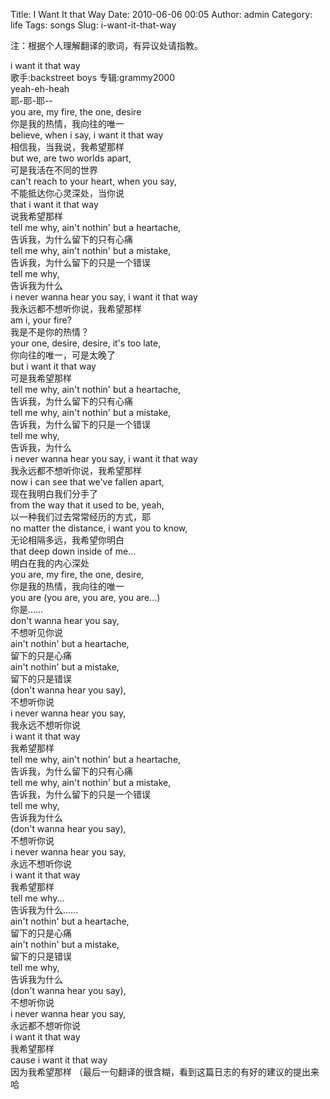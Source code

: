 Title: I Want It that Way
Date: 2010-06-06 00:05
Author: admin
Category: life
Tags: songs
Slug: i-want-it-that-way

注：根据个人理解翻译的歌词，有异议处请指教。

i want it that way  
歌手:backstreet boys 专辑:grammy2000  
yeah-eh-heah  
耶-耶-耶--  
you are, my fire, the one, desire  
你是我的热情，我向往的唯一  
believe, when i say, i want it that way  
相信我，当我说，我希望那样  
but we, are two worlds apart,  
可是我活在不同的世界  
can't reach to your heart, when you say,  
不能抵达你心灵深处，当你说  
that i want it that way  
说我希望那样  
tell me why, ain't nothin' but a heartache,  
告诉我，为什么留下的只有心痛  
tell me why, ain't nothin' but a mistake,  
告诉我，为什么留下的只是一个错误  
tell me why,  
告诉我为什么  
i never wanna hear you say, i want it that way  
我永远都不想听你说，我希望那样  
am i, your fire?  
我是不是你的热情？  
your one, desire, desire, it's too late,  
你向往的唯一，可是太晚了  
but i want it that way  
可是我希望那样  
tell me why, ain't nothin' but a heartache,  
告诉我，为什么留下的只有心痛  
tell me why, ain't nothin' but a mistake,  
告诉我，为什么留下的只是一个错误  
tell me why,  
告诉我，为什么  
i never wanna hear you say, i want it that way  
我永远都不想听你说，我希望那样  
now i can see that we've fallen apart,  
现在我明白我们分手了  
from the way that it used to be, yeah,  
以一种我们过去常常经历的方式，耶  
no matter the distance, i want you to know,  
无论相隔多远，我希望你明白  
that deep down inside of me...  
明白在我的内心深处  
you are, my fire, the one, desire,  
你是我的热情，我向往的唯一  
you are (you are, you are, you are...)  
你是......  
don't wanna hear you say,  
不想听见你说  
ain't nothin' but a heartache,  
留下的只是心痛  
ain't nothin' but a mistake,  
留下的只是错误  
(don't wanna hear you say),  
不想听你说  
i never wanna hear you say,  
我永远不想听你说  
i want it that way  
我希望那样  
tell me why, ain't nothin' but a heartache,  
告诉我，为什么留下的只有心痛  
tell me why, ain't nothin' but a mistake,  
告诉我，为什么留下的只是一个错误  
tell me why,  
告诉我为什么  
(don't wanna hear you say),  
不想听你说  
i never wanna hear you say,  
永远不想听你说  
i want it that way  
我希望那样  
tell me why...  
告诉我为什么......  
ain't nothin' but a heartache,  
留下的只是心痛  
ain't nothin' but a mistake,  
留下的只是错误  
tell me why,  
告诉我为什么  
(don't wanna hear you say),  
不想听你说  
i never wanna hear you say,  
永远都不想听你说  
i want it that way  
我希望那样  
cause i want it that way  
因为我希望那样
（最后一句翻译的很含糊，看到这篇日志的有好的建议的提出来哈
